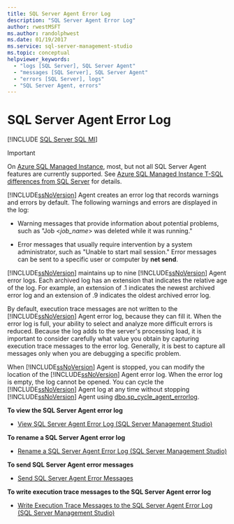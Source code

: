 ```yaml
---
title: SQL Server Agent Error Log
description: "SQL Server Agent Error Log"
author: rwestMSFT
ms.author: randolphwest
ms.date: 01/19/2017
ms.service: sql-server-management-studio
ms.topic: conceptual
helpviewer_keywords:
  - "logs [SQL Server], SQL Server Agent"
  - "messages [SQL Server], SQL Server Agent"
  - "errors [SQL Server], logs"
  - "SQL Server Agent, errors"
---
```


# SQL Server Agent Error Log

[!INCLUDE [SQL Server SQL MI](../includes/applies-to-version/sql-asdbmi.md)]

> [!IMPORTANT]  
> On [Azure SQL Managed Instance](/azure/sql-database/sql-database-managed-instance), most, but not all SQL Server Agent features are currently supported. See [Azure SQL Managed Instance T-SQL differences from SQL Server](/azure/sql-database/sql-database-managed-instance-transact-sql-information#sql-server-agent) for details.

[!INCLUDE[ssNoVersion](../includes/ssnoversion-md.md)] Agent creates an error log that records warnings and errors by default. The following warnings and errors are displayed in the log:  
  
-   Warning messages that provide information about potential problems, such as "Job \<*job_name*> was deleted while it was running."  
  
-   Error messages that usually require intervention by a system administrator, such as "Unable to start mail session." Error messages can be sent to a specific user or computer by **net send**.  
  
[!INCLUDE[ssNoVersion](../includes/ssnoversion-md.md)] maintains up to nine [!INCLUDE[ssNoVersion](../includes/ssnoversion-md.md)] Agent error logs. Each archived log has an extension that indicates the relative age of the log. For example, an extension of .1 indicates the newest archived error log and an extension of .9 indicates the oldest archived error log.  
  
By default, execution trace messages are not written to the [!INCLUDE[ssNoVersion](../includes/ssnoversion-md.md)] Agent error log, because they can fill it. When the error log is full, your ability to select and analyze more difficult errors is reduced. Because the log adds to the server's processing load, it is important to consider carefully what value you obtain by capturing execution trace messages to the error log. Generally, it is best to capture all messages only when you are debugging a specific problem.  
  
When [!INCLUDE[ssNoVersion](../includes/ssnoversion-md.md)] Agent is stopped, you can modify the location of the [!INCLUDE[ssNoVersion](../includes/ssnoversion-md.md)] Agent error log. When the error log is empty, the log cannot be opened. You can cycle the [!INCLUDE[ssNoVersion](../includes/ssnoversion-md.md)] Agent log at any time without stopping [!INCLUDE[ssNoVersion](../includes/ssnoversion-md.md)] Agent using [dbo.sp_cycle_agent_errorlog](/sql/relational-databases/system-stored-procedures/sp-cycle-agent-errorlog-transact-sql).  
  
**To view the SQL Server Agent error log**  
  
-   [View SQL Server Agent Error Log &#40;SQL Server Management Studio&#41;](view-sql-server-agent-error-log-sql-server-management-studio.md)  
  
**To rename a SQL Server Agent error log**  
  
-   [Rename a SQL Server Agent Error Log &#40;SQL Server Management Studio&#41;](rename-a-sql-server-agent-error-log-sql-server-management-studio.md)  
  
**To send SQL Server Agent error messages**  
  
-   [Send SQL Server Agent Error Messages](send-sql-server-agent-error-messages.md)  
  
**To write execution trace messages to the SQL Server Agent error log**  
  
-   [Write Execution Trace Messages to the SQL Server Agent Error Log &#40;SQL Server Management Studio&#41;](write-execution-trace-messages-to-sql-server-agent-log-ssms.md)  
